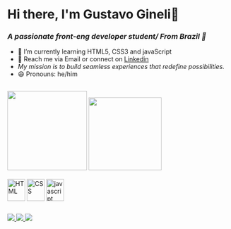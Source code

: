 ### <h1> Hi there, I'm Gustavo Gineli👋 </h1>

_<h3>A passionate front-eng developer student/ From Brazil 📍 </h3>_

- 🌱 I’m currently learning HTML5, CSS3 and javaScript
- 📧 Reach me via Email or connect on <a href= "https://www.linkedin.com/in/gustavo-g-1521a4287/">Linkedin</a>
- _My mission is to build seamless experiences that redefine possibilities._
- 😄 Pronouns: he/him

##
  <div>
        <img height="180en" src="https://github-readme-stats.vercel.app/api?username=gustavogineli&show_icons=true&theme=radical">
       <img height="165en" src="https://github-readme-stats.vercel.app/api/top-langs/?username=gustavogineli&layout=compact"> 
   </div>  

        
  <div style="display:inline_block"><br>
    <img align=center alt= "HTML" height="50" width="40" src="https://cdn.jsdelivr.net/gh/devicons/devicon@latest/icons/html5/html5-original.svg"/> 
    <img align=center alt="CSS" height="50" width="40" src="https://cdn.jsdelivr.net/gh/devicons/devicon@latest/icons/css3/css3-original.svg" />  
    <img align=center alt="javascript" height="50" width="40" src="https://cdn.jsdelivr.net/gh/devicons/devicon@latest/icons/javascript/javascript-original.svg"/>       
  </div>
  
##
  <div>
  <a href="https://www.linkedin.com/in/gustavo-g-1521a4287/" target="_blanck"><img src="https://img.shields.io/badge/LinkedIn-0077B5?style=for-the-badge&logo=linkedin&logoColor=white">
  <a href="gustavogineli2@gamil.com"><img src="https://img.shields.io/badge/Gmail-D14836?style=for-the-badge&logo=gmail&logoColor=white" target="_black">
  <a href="https://www.instagram.com/gustavo_gineli/" target="_black"><img src="https://img.shields.io/badge/Instagram-E4405F?style=for-the-badge&logo=instagram&logoColor=white"> 
  </div>

  


